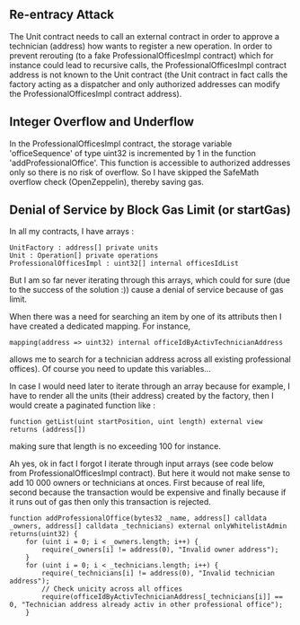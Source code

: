 ## Re-entracy Attack
The Unit contract needs to call an external contract in order to approve a technician (address) how wants to register a new operation. In order to prevent rerouting (to a fake ProfessionalOfficesImpl contract) which for instance could lead to recursive calls, the ProfessionalOfficesImpl contract address is not known to the Unit contract (the Unit contract in fact calls the factory acting as a dispatcher and only authorized addresses can modify the ProfessionalOfficesImpl contract address).

## Integer Overflow and Underflow
In the ProfessionalOfficesImpl contract, the storage variable 'officeSequence' of type uint32 is incremented by 1 in the function 'addProfessionalOffice'. This function is accessible to authorized addresses only so there is no risk of overflow. So I have skipped the SafeMath overflow check (OpenZeppelin), thereby saving gas.

## Denial of Service by Block Gas Limit (or startGas)
In all my contracts, I have arrays :
```
UnitFactory : address[] private units
Unit : Operation[] private operations
ProfessionalOfficesImpl : uint32[] internal officesIdList
```
But I am so far never iterating through this arrays, which could for sure (due to the success of the solution :)) cause a denial of service because of gas limit.

When there was a need for searching an item by one of its attributs then I have created a dedicated mapping. For instance, 
```
mapping(address => uint32) internal officeIdByActivTechnicianAddress
```
allows me to search for a technician address across all existing professional offices). Of course you need to update this variables...

In case I would need later to iterate through an array because for example, I have to render all the units (their address) created by the factory, then I would create a paginated function like :
```
function getList(uint startPosition, uint length) external view returns (address[])
```
making sure that length is no exceeding 100 for instance.

Ah yes, ok in fact I forgot I iterate through input arrays (see code below from ProfessionalOfficesImpl contract). But here it would not make sense to add 10 000 owners or technicians at onces. First because of real life, second because the transaction would be expensive and finally because if it runs out of gas then only this transaction is rejected. 
```
function addProfessionalOffice(bytes32 _name, address[] calldata _owners, address[] calldata _technicians) external onlyWhitelistAdmin returns(uint32) {
    for (uint i = 0; i < _owners.length; i++) {
        require(_owners[i] != address(0), "Invalid owner address");
    }
    for (uint i = 0; i < _technicians.length; i++) {
        require(_technicians[i] != address(0), "Invalid technician address");
        // Check unicity across all offices
        require(officeIdByActivTechnicianAddress[_technicians[i]] == 0, "Technician address already activ in other professional office");
    }
```


  

